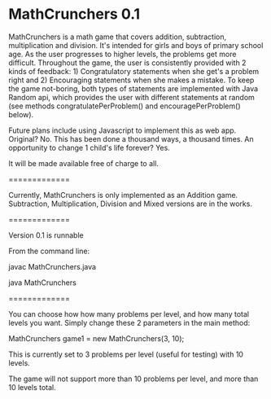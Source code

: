 MathCrunchers 0.1
=============

MathCrunchers is a math game that covers addition, subtraction, multiplication and division. It's intended for
girls and boys of primary school age. As the user progresses to higher levels, the problems get more difficult. Throughout the game, the user is consistently provided with 2 kinds of feedback: 1) Congratulatory statements when she get's a problem right and 2) Encouraging statements when she makes a mistake. To keep the game not-boring, both types of statements are implemented with Java Random api, which provides the user with different statements at random (see methods congratulatePerProblem() and encouragePerProblem() below).

Future plans include using Javascript to implement this as web app. 
Original? No. This has been done a thousand ways, a thousand times. 
An opportunity to change 1 child's life forever? Yes.
 
It will be made available free of charge to all.

=============

Currently, MathCrunchers is only implemented as an Addition game. Subtraction, Multiplication, Division and Mixed versions are in the works.

=============

Version 0.1 is runnable

From the command line:

javac MathCrunchers.java

java MathCrunchers

=============

You can choose how how many problems per level, and how many total levels you want. Simply change these 2 parameters in the main method:

MathCrunchers game1 = new MathCrunchers(3, 10);

This is currently set to 3 problems per level (useful for testing) with 10 levels.


The game will not support more than 10 problems per level, and more than 10 levels total.

